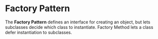 # Factory Pattern
The **Factory Pattern** defines an interface for creating an object, but lets subclasses decide which class to instantiate. Factory Method lets a class defer instantiation to subclasses.
 
